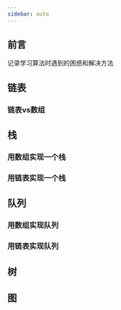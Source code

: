 ```yaml
---
sidebar: auto
---
```


## 前言
记录学习算法时遇到的困惑和解决方法

## 链表

### 链表vs数组

### 

## 栈

### 用数组实现一个栈

### 用链表实现一个栈

## 队列

### 用数组实现队列

### 用链表实现队列

## 树

## 图